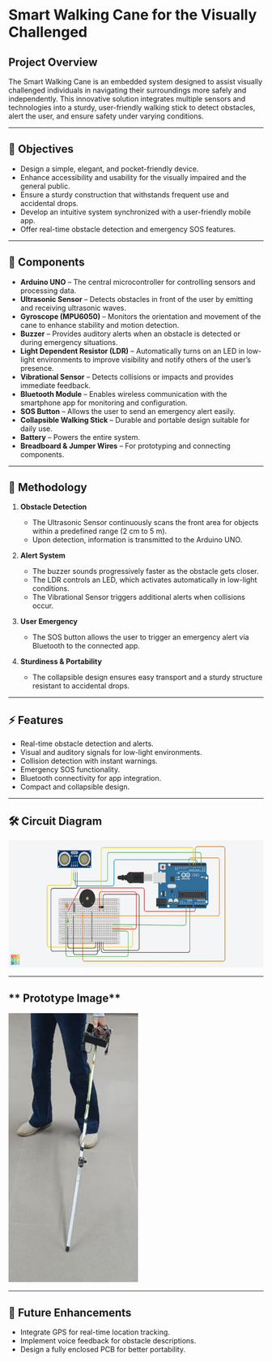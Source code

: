 # **Smart Walking Cane for the Visually Challenged**

## **Project Overview**

The Smart Walking Cane is an embedded system designed to assist visually challenged individuals in navigating their surroundings more safely and independently. This innovative solution integrates multiple sensors and technologies into a sturdy, user-friendly walking stick to detect obstacles, alert the user, and ensure safety under varying conditions.

---

## **🌟 Objectives**

- Design a simple, elegant, and pocket-friendly device.
- Enhance accessibility and usability for the visually impaired and the general public.
- Ensure a sturdy construction that withstands frequent use and accidental drops.
- Develop an intuitive system synchronized with a user-friendly mobile app.
- Offer real-time obstacle detection and emergency SOS features.

---

## **🔧 Components**

- **Arduino UNO** – The central microcontroller for controlling sensors and processing data.
- **Ultrasonic Sensor** – Detects obstacles in front of the user by emitting and receiving ultrasonic waves.
- **Gyroscope (MPU6050)** – Monitors the orientation and movement of the cane to enhance stability and motion detection.
- **Buzzer** – Provides auditory alerts when an obstacle is detected or during emergency situations.
- **Light Dependent Resistor (LDR)** – Automatically turns on an LED in low-light environments to improve visibility and notify others of the user’s presence.
- **Vibrational Sensor** – Detects collisions or impacts and provides immediate feedback.
- **Bluetooth Module** – Enables wireless communication with the smartphone app for monitoring and configuration.
- **SOS Button** – Allows the user to send an emergency alert easily.
- **Collapsible Walking Stick** – Durable and portable design suitable for daily use.
- **Battery** – Powers the entire system.
- **Breadboard & Jumper Wires** – For prototyping and connecting components.

---

## **📖 Methodology**

1. **Obstacle Detection**
   - The Ultrasonic Sensor continuously scans the front area for objects within a predefined range (2 cm to 5 m).
   - Upon detection, information is transmitted to the Arduino UNO.

2. **Alert System**
   - The buzzer sounds progressively faster as the obstacle gets closer.
   - The LDR controls an LED, which activates automatically in low-light conditions.
   - The Vibrational Sensor triggers additional alerts when collisions occur.

3. **User Emergency**
   - The SOS button allows the user to trigger an emergency alert via Bluetooth to the connected app.

4. **Sturdiness & Portability**
   - The collapsible design ensures easy transport and a sturdy structure resistant to accidental drops.

---

## **⚡ Features**

- Real-time obstacle detection and alerts.
- Visual and auditory signals for low-light environments.
- Collision detection with instant warnings.
- Emergency SOS functionality.
- Bluetooth connectivity for app integration.
- Compact and collapsible design.

---

## **🛠️ Circuit Diagram**

![Circuit Diagram](./Images/ckt_dia.png)

---

## ** Prototype Image**

![Prototype](./Images/model.jpg)

---

## **🎯 Future Enhancements**

- Integrate GPS for real-time location tracking.
- Implement voice feedback for obstacle descriptions.
- Design a fully enclosed PCB for better portability.

